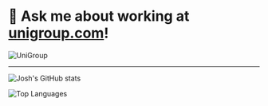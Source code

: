 # 💬 Ask me about working at [unigroup.com](https://unigroup.com)! 
![UniGroup](https://www.unigroup.com/wp-content/themes/uni-united-van-lines/dist/images/UniGroup_h_%C2%AE_4c.svg)

----
![Josh's GitHub stats](https://github-readme-stats.vercel.app/api?username=joshcrosby&show_icons=true&hide=stars,contribs&count_private=true)


![Top Languages](https://github-readme-stats.vercel.app/api/top-langs/?username=joshcrosby&layout=compact)

<!--
**JoshCrosby/JoshCrosby** is a ✨ _special_ ✨ repository because its `README.md` (this file) appears on your GitHub profile.

Here are some ideas to get you started:

- 🔭 I’m currently working on ...
- 🌱 I’m currently learning ...
- 👯 I’m looking to collaborate on ...
- 🤔 I’m looking for help with ...
- 💬 Ask me about ...
- 📫 How to reach me: ...
- 😄 Pronouns: ...
- ⚡ Fun fact: ...
-->
